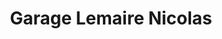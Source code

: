 ---
title: "Garage Lemaire Nicolas"
url: /chateldon/garage-lemaire-nicolas/
shop: réparation de voitures
---